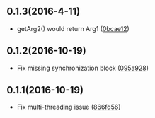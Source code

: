 ## 0.1.3(2016-4-11)

- getArg2() would return Arg1 ([0bcae12](https://github.com/inloop/LocalMessageManager/commit/0bcae128e3c2d5ca333ccedabda7a6d3c3522698))

## 0.1.2(2016-10-19)

- Fix missing synchronization block ([095a928](https://github.com/inloop/LocalMessageManager/commit/095a928cd92a2c9a88cc1eb48f881da167f6e977))

## 0.1.1(2016-10-19)

- Fix multi-threading issue ([866fd56](https://github.com/inloop/LocalMessageManager/commit/866fd56252f87f362cd9dacbe5a47699e47bd6a1))
